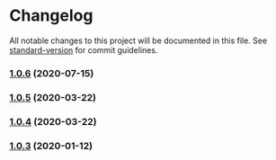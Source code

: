 # Changelog

All notable changes to this project will be documented in this file. See [standard-version](https://github.com/conventional-changelog/standard-version) for commit guidelines.

### [1.0.6](https://github.com/Sayan751/app-settings-loader/compare/v1.0.5...v1.0.6) (2020-07-15)

### [1.0.5](https://github.com/Sayan751/app-settings-loader/compare/v1.0.4...v1.0.5) (2020-03-22)

### [1.0.4](https://github.com/Sayan751/app-settings-loader/compare/v1.0.3...v1.0.4) (2020-03-22)

### [1.0.3](https://github.com/Sayan751/app-settings-loader/compare/v1.0.2...v1.0.3) (2020-01-12)
